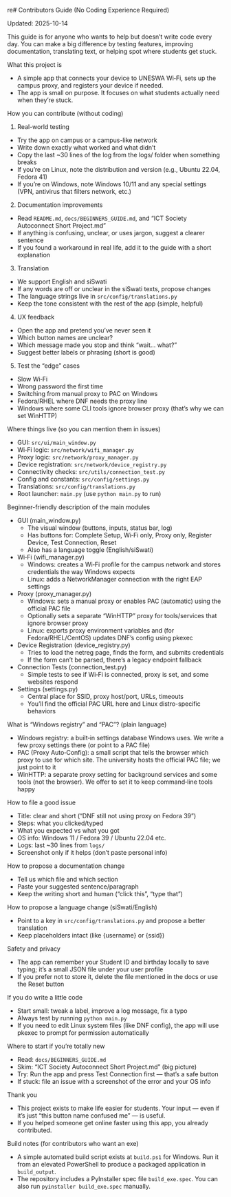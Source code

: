 re# Contributors Guide (No Coding Experience Required)

Updated: 2025-10-14

This guide is for anyone who wants to help but doesn’t write code every day. You can make a big difference by testing features, improving documentation, translating text, or helping spot where students get stuck.

What this project is
- A simple app that connects your device to UNESWA Wi‑Fi, sets up the campus proxy, and registers your device if needed.
- The app is small on purpose. It focuses on what students actually need when they’re stuck.

How you can contribute (without coding)
1) Real-world testing
- Try the app on campus or a campus-like network
- Write down exactly what worked and what didn’t
- Copy the last ~30 lines of the log from the logs/ folder when something breaks
- If you’re on Linux, note the distribution and version (e.g., Ubuntu 22.04, Fedora 41)
- If you’re on Windows, note Windows 10/11 and any special settings (VPN, antivirus that filters network, etc.)

2) Documentation improvements
- Read `README.md`, `docs/BEGINNERS_GUIDE.md`, and “ICT Society Autoconnect Short Project.md”
- If anything is confusing, unclear, or uses jargon, suggest a clearer sentence
- If you found a workaround in real life, add it to the guide with a short explanation

3) Translation
- We support English and siSwati
- If any words are off or unclear in the siSwati texts, propose changes
- The language strings live in `src/config/translations.py`
- Keep the tone consistent with the rest of the app (simple, helpful)

4) UX feedback
- Open the app and pretend you’ve never seen it
- Which button names are unclear?
- Which message made you stop and think “wait… what?”
- Suggest better labels or phrasing (short is good)

5) Test the “edge” cases
- Slow Wi‑Fi
- Wrong password the first time
- Switching from manual proxy to PAC on Windows
- Fedora/RHEL where DNF needs the proxy line
- Windows where some CLI tools ignore browser proxy (that’s why we can set WinHTTP)

Where things live (so you can mention them in issues)
- GUI: `src/ui/main_window.py`
- Wi‑Fi logic: `src/network/wifi_manager.py`
- Proxy logic: `src/network/proxy_manager.py`
- Device registration: `src/network/device_registry.py`
- Connectivity checks: `src/utils/connection_test.py`
- Config and constants: `src/config/settings.py`
- Translations: `src/config/translations.py`
- Root launcher: `main.py` (use `python main.py` to run)

Beginner-friendly description of the main modules
- GUI (main_window.py)
  - The visual window (buttons, inputs, status bar, log)
  - Has buttons for: Complete Setup, Wi‑Fi only, Proxy only, Register Device, Test Connection, Reset
  - Also has a language toggle (English/siSwati)
- Wi‑Fi (wifi_manager.py)
  - Windows: creates a Wi‑Fi profile for the campus network and stores credentials the way Windows expects
  - Linux: adds a NetworkManager connection with the right EAP settings
- Proxy (proxy_manager.py)
  - Windows: sets a manual proxy or enables PAC (automatic) using the official PAC file
  - Optionally sets a separate “WinHTTP” proxy for tools/services that ignore browser proxy
  - Linux: exports proxy environment variables and (for Fedora/RHEL/CentOS) updates DNF’s config using pkexec
- Device Registration (device_registry.py)
  - Tries to load the netreg page, finds the form, and submits credentials
  - If the form can’t be parsed, there’s a legacy endpoint fallback
- Connection Tests (connection_test.py)
  - Simple tests to see if Wi‑Fi is connected, proxy is set, and some websites respond
- Settings (settings.py)
  - Central place for SSID, proxy host/port, URLs, timeouts
  - You’ll find the official PAC URL here and Linux distro-specific behaviors

What is “Windows registry” and “PAC”? (plain language)
- Windows registry: a built‑in settings database Windows uses. We write a few proxy settings there (or point to a PAC file)
- PAC (Proxy Auto‑Config): a small script that tells the browser which proxy to use for which site. The university hosts the official PAC file; we just point to it
- WinHTTP: a separate proxy setting for background services and some tools (not the browser). We offer to set it to keep command‑line tools happy

How to file a good issue
- Title: clear and short (“DNF still not using proxy on Fedora 39”)
- Steps: what you clicked/typed
- What you expected vs what you got
- OS info: Windows 11 / Fedora 39 / Ubuntu 22.04 etc.
- Logs: last ~30 lines from `logs/`
- Screenshot only if it helps (don’t paste personal info)

How to propose a documentation change
- Tell us which file and which section
- Paste your suggested sentence/paragraph
- Keep the writing short and human (“click this”, “type that”)

How to propose a language change (siSwati/English)
- Point to a key in `src/config/translations.py` and propose a better translation
- Keep placeholders intact (like {username} or {ssid})

Safety and privacy
- The app can remember your Student ID and birthday locally to save typing; it’s a small JSON file under your user profile
- If you prefer not to store it, delete the file mentioned in the docs or use the Reset button

If you do write a little code
- Start small: tweak a label, improve a log message, fix a typo
- Always test by running `python main.py`
- If you need to edit Linux system files (like DNF config), the app will use pkexec to prompt for permission automatically

Where to start if you’re totally new
- Read: `docs/BEGINNERS_GUIDE.md`
- Skim: “ICT Society Autoconnect Short Project.md” (big picture)
- Try: Run the app and press Test Connection first — that’s a safe button
- If stuck: file an issue with a screenshot of the error and your OS info

Thank you
- This project exists to make life easier for students. Your input — even if it’s just “this button name confused me” — is useful.
- If you helped someone get online faster using this app, you already contributed.

Build notes (for contributors who want an exe)
- A simple automated build script exists at `build.ps1` for Windows. Run it from an elevated PowerShell to produce a packaged application in `build_output`.
- The repository includes a PyInstaller spec file `build_exe.spec`. You can also run `pyinstaller build_exe.spec` manually.
